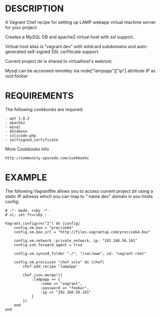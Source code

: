 DESCRIPTION
===========

A Vagrant Chef recipe for setting up LAMP webapp virtual machine server for your project.

Creates a MySQL DB and apache2 virtual host with ssl support.

Virtual host alias is "vagrant.dev" with wildcard subdomains and 
auto-generated self-signed SSL cerfiticate support.

Current project dir is shared to virtualhost's webroot.

Mysql can be accessed remotley via node["lampapp"]["ip"] attribute IP as root:foobar


REQUIREMENTS
============

The following cookbooks are required:

    - apt 1.8.2
    - apache2
    - mysql
    - database
    - jolicode-php
    - selfsigned_certificate

More Cookbooks info

    http://community.opscode.com/cookbooks

EXAMPLE
=======

The following Vagrantfile allows you to access current project dir using
a static IP adresss which you can map to ":name.dev" domain in you hosts config:

    # -*- mode: ruby -*-
    # vi: set ft=ruby :

    Vagrant.configure("2") do |config|
        config.vm.box = "precise64"
        config.vm.box_url = "http://files.vagrantup.com/precise64.box"
     
        config.vm.network :private_network, ip: "192.168.56.101"
        config.ssh.forward_agent = true

        config.vm.synced_folder "./", "/var/www", id: "vagrant-root"
        
        config.vm.provision "chef_solo" do |chef|
            chef.add_recipe "lampapp"

            chef.json.merge!({
                :lampapp => {
                    :name => "vagrant",
                    :password => "foobar",
                    :ip => "192.168.56.101"
                }
            })
        end
    end
